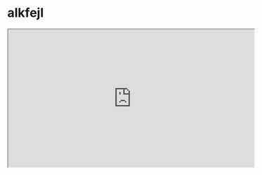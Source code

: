 # alkfejl
<iframe width="560" height="315" src='https://dbdiagram.io/embed/5dc70003edf08a25543db973'> </iframe>
